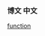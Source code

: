 ### 博文 中文
[function](https://github.com/shannonZHONG/theNotebookOfJavascriptBasic/blob/master/%E7%9F%A5%E8%AF%86%E7%82%B9%20%20function.md )
